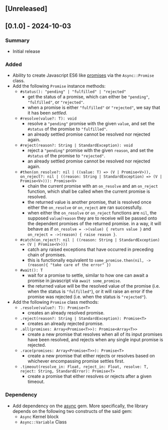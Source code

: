 ## [Unreleased]


## [0.1.0] - 2024-10-03

### Summary
- Initial release

### Added
- Ability to create Javascript ES6 like [promises](https://developer.mozilla.org/en-US/docs/Web/JavaScript/Reference/Global_Objects/Promise) via the `Async::Promise` class.
- Add the following `Promise` instance methods:
  - `#status(): "pending" | "fulfilled" | "rejected"`
    - get the status of a promise, which can either be `"pending"`, `"fulfilled"`, or `"rejected"`.
    - when a promise is either `"fulfilled"` or `"rejected"`, we say that it has been *settled*.
  - `#resolve(value?: T): void`
    - resolve a `"pending"` promise with the given `value`, and set the `#status` of the promise to `"fulfilled"`.
    - an already settled promise cannot be resolved nor rejected again.
  - `#reject(reason?: String | StandardException): void`
    - reject a `"pending"` promise with the given `reason`, and set the `#status` of the promise to `"rejected"`.
    - an already settled promise cannot be resolved nor rejected again.
  - `#then(on_resolve?: nil | ((value: T) => (V | Promise<V>)), on_reject?: nil | ((reason: String | StandardException) => (V | Promise<V>))): Promise<V>`
    - chain the current promise with an `on_resolve` and an `on_reject` function, which shall be called when the current promise is resolved.
    - the returned value is another promise, that is resolved once either the `on_resolve` or `on_reject` are ran successfully.
    - when either the `on_resolve` or `on_reject` functions are `nil`, the supposed `value`/`reason` they are to receive will be passed onto the dependent promises of the returned promise.
      in a way, it will behave as if `on_resolve = ->(value) { return value }` and `on_reject = ->(reason) { raise reason }`.
  - `#catch(on_reject?: nil | ((reason: String | StandardException) => (V | Promise<V>)))`
    - catch any raised exceptions that have occurred in preceding chain of promises.
    - this is functionally equivalent to `some_promise.then(nil, ->(reason){ "take care of the error" })`
  - `#wait(): T`
    - wait for a promise to settle, similar to how one can await a promise in javascript via `await some_promise`.
    - the returned value will be the resolved value of the promise (i.e. when the status is `"fulfilled"`), or it will raise an error if the promise was rejected (i.e. when the status is `"rejected"`).
- Add the following `Promise` class methods:
  - `.resolve(value?: T): Promise<T>`
    - creates an already resolved promise.
  - `.reject(reason?: String | StandardException): Promise<T>`
    - creates an already rejected promise.
  - `.all(promises: Array<Promise<T>>): Promise<Array<T>>`
    - create a new promise that resolves when all of its input promises have been resolved, and rejects when any single input promise is rejected.
  - `.race(promises: Array<Promise<T>>): Promise<T>`
    - create a new promise that either rejects or resolves based on whichever encompassing promise settles first.
  - `.timeout(resolve_in: Float, reject_in: Float, resolve: T, reject: String, StandardError): Promise<T>`
    - create a promise that either resolves or rejects after a given timeout.

### Dependency
- Add dependency on the [async](https://github.com/socketry/async) gem.
  More specifically, the library depends on the following two constructs of the said gem:
  - `Async` Kernel block
  - `Async::Variable` Class
